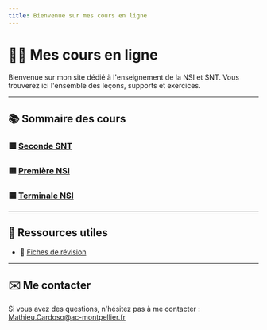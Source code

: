 ```yaml
---
title: Bienvenue sur mes cours en ligne
---
```


# 👩‍🏫 Mes cours en ligne

Bienvenue sur mon site dédié à l'enseignement de la NSI et SNT. Vous trouverez ici l'ensemble des leçons, supports et exercices.

---

## 📚 Sommaire des cours

### 🟩 [Seconde SNT](./cours_seconde/seconde.md)

### 🟥 [Première NSI ](./cours_premiere/premiere.md)

### 🟦 [Terminale NSI](./cours_terminale/terminale.md)

---

## 📂 Ressources utiles
- 📖 [Fiches de révision](./fiches.md)

---

## ✉️ Me contacter
Si vous avez des questions, n'hésitez pas à me contacter : Mathieu.Cardoso@ac-montpellier.fr 

